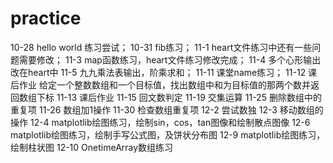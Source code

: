 # practice
 10-28 hello world 练习尝试；
 10-31 fib练习；
 11-1  heart文件练习中还有一些问题需要修改；
 11-3  map函数练习，heart文件练习修改完成；
 11-4  多个心形输出改在heart中
 11-5  九九乘法表输出，阶乘求和；
 11-11 课堂name练习；
 11-12 课后作业 给定一个整数数组和一个目标值，找出数组中和为目标值的那两个数并返回数组下标
 11-13 课后作业
 11-15 回文数判定
 11-19 交集运算
 11-25 删除数组中的重复项
 11-26 数组加1操作
 11-30 检查数组重复项
 12-2  尝试数独
 12-3  移动数组的操作
 12-4  matplotlib绘图练习，绘制sin，cos，tan图像和绘制散点图像
 12-6  matplotlib绘图练习，绘制手写公式图，及饼状分布图
 12-9  matplotlib绘图练习，绘制柱状图
 12-10 OnetimeArray数组练习
